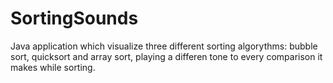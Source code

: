 # SortingSounds
Java application which visualize three different sorting algorythms: bubble sort, quicksort and array sort, playing a differen tone to every comparison it makes while sorting.

